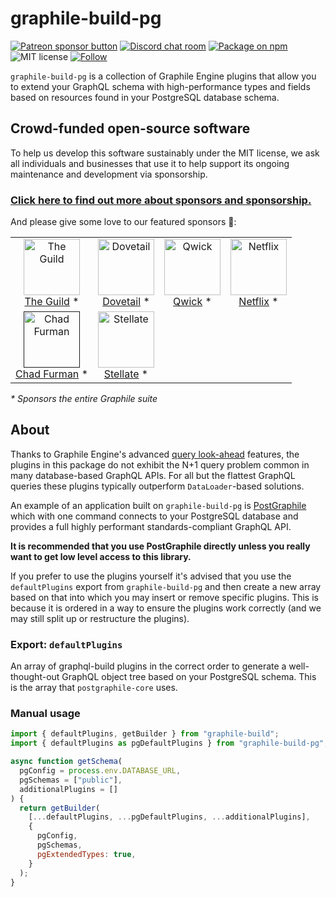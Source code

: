 # graphile-build-pg

<span class="badge-patreon"><a href="https://patreon.com/benjie" title="Support Graphile development on Patreon"><img src="https://img.shields.io/badge/sponsor-via%20Patreon-orange.svg" alt="Patreon sponsor button" /></a></span>
[![Discord chat room](https://img.shields.io/discord/489127045289476126.svg)](http://discord.gg/graphile)
[![Package on npm](https://img.shields.io/npm/v/graphile-build-pg.svg?style=flat)](https://www.npmjs.com/package/graphile-build-pg)
![MIT license](https://img.shields.io/npm/l/graphile-build-pg.svg)
[![Follow](https://img.shields.io/badge/twitter-@GraphileHQ-blue.svg)](https://twitter.com/GraphileHQ)

`graphile-build-pg` is a collection of Graphile Engine plugins that allow you
to extend your GraphQL schema with high-performance types and fields based on
resources found in your PostgreSQL database schema.

<!-- SPONSORS_BEGIN -->

## Crowd-funded open-source software

To help us develop this software sustainably under the MIT license, we ask
all individuals and businesses that use it to help support its ongoing
maintenance and development via sponsorship.

### [Click here to find out more about sponsors and sponsorship.](https://www.graphile.org/sponsor/)

And please give some love to our featured sponsors 🤩:

<table><tr>
<td align="center"><a href="https://www.the-guild.dev/"><img src="https://graphile.org/images/sponsors/theguild.png" width="90" height="90" alt="The Guild" /><br />The Guild</a> *</td>
<td align="center"><a href="https://dovetailapp.com/"><img src="https://graphile.org/images/sponsors/dovetail.png" width="90" height="90" alt="Dovetail" /><br />Dovetail</a> *</td>
<td align="center"><a href="https://qwick.com/"><img src="https://graphile.org/images/sponsors/qwick.png" width="90" height="90" alt="Qwick" /><br />Qwick</a> *</td>
<td align="center"><a href="https://www.netflix.com/"><img src="https://graphile.org/images/sponsors/Netflix.png" width="90" height="90" alt="Netflix" /><br />Netflix</a> *</td>
</tr><tr>
<td align="center"><a href=""><img src="https://graphile.org/images/sponsors/chadf.png" width="90" height="90" alt="Chad Furman" /><br />Chad Furman</a> *</td>
<td align="center"><a href="https://stellate.co/"><img src="https://graphile.org/images/sponsors/Stellate.png" width="90" height="90" alt="Stellate" /><br />Stellate</a> *</td>
</tr></table>

<em>\* Sponsors the entire Graphile suite</em>

<!-- SPONSORS_END -->

## About

Thanks to Graphile Engine's advanced [query
look-ahead](https://www.graphile.org/graphile-build/look-ahead/) features,
the plugins in this package do not exhibit the N+1 query problem common in
many database-based GraphQL APIs. For all but the flattest GraphQL queries
these plugins typically outperform `DataLoader`-based solutions.

An example of an application built on `graphile-build-pg` is
[PostGraphile](https://github.com/graphile/postgraphile) which with one
command connects to your PostgreSQL database and provides a full highly
performant standards-compliant GraphQL API.

**It is recommended that you use PostGraphile directly unless you really want
to get low level access to this library.**

If you prefer to use the plugins yourself it's advised that you use the
`defaultPlugins` export from `graphile-build-pg` and then create a new array
based on that into which you may insert or remove specific plugins. This is
because it is ordered in a way to ensure the plugins work correctly (and we
may still split up or restructure the plugins).

### Export: `defaultPlugins`

An array of graphql-build plugins in the correct order to generate a
well-thought-out GraphQL object tree based on your PostgreSQL schema. This is
the array that `postgraphile-core` uses.

### Manual usage

```js
import { defaultPlugins, getBuilder } from "graphile-build";
import { defaultPlugins as pgDefaultPlugins } from "graphile-build-pg";

async function getSchema(
  pgConfig = process.env.DATABASE_URL,
  pgSchemas = ["public"],
  additionalPlugins = []
) {
  return getBuilder(
    [...defaultPlugins, ...pgDefaultPlugins, ...additionalPlugins],
    {
      pgConfig,
      pgSchemas,
      pgExtendedTypes: true,
    }
  );
}
```

